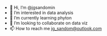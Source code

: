 - 👋 Hi, I’m @jgsandomin
- 👀 I’m interested in data analysis
- 🌱 I’m currently learning phyton
- 💞️ I’m looking to collaborate on data viz
- 📫 How to reach me jg_sandom@outlook.com

<!---
jgsandomin/jgsandomin is a ✨ special ✨ repository because its `README.md` (this file) appears on your GitHub profile.
You can click the Preview link to take a look at your changes.
--->

